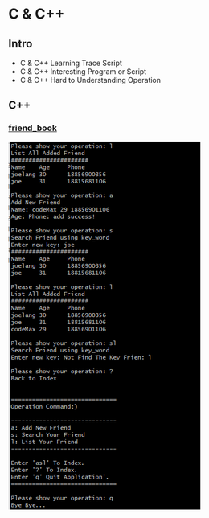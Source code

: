 # C & C++

## Intro

- C & C++ Learning Trace Script
- C & C++ Interesting Program or Script
- C & C++ Hard to Understanding Operation

## C++

### [friend_book](./cpp/friendBook/)

![friend_book](./cpp/friendBook/friendbook.png)